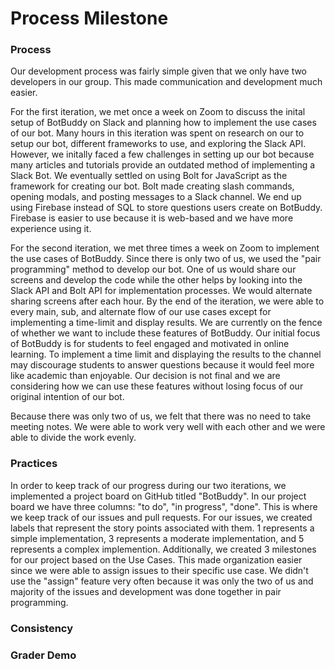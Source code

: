 # Process Milestone
### Process
Our development process was fairly simple given that we only have two developers in our group. This made communication and development much easier. 

For the first iteration, we met once a week on Zoom to discuss the inital setup of BotBuddy on Slack and planning how to implement the use cases of our bot. Many hours in this iteration was spent on research on our to setup our bot, different frameworks to use, and exploring the Slack API. However, we initally faced a few challenges in setting up our bot because many articles and tutorials provide an outdated method of implementing a Slack Bot. We eventually settled on using Bolt for JavaScript as the framework for creating our bot. Bolt made creating slash commands, opening modals, and posting messages to a Slack channel. We end up using Firebase instead of SQL to store questions users create on BotBuddy. Firebase is easier to use because it is web-based and we have more experience using it.

For the second iteration, we met three times a week on Zoom to implement the use cases of BotBuddy. Since there is only two of us, we used the "pair programming" method to develop our bot. One of us would share our screens and develop the code while the other helps by looking into the Slack API and Bolt API for implementation processes. We would alternate sharing screens after each hour. By the end of the iteration, we were able to every main, sub, and alternate flow of our use cases except for implementing a time-limit and display results. We are currently on the fence of whether we want to include these features of BotBuddy. Our initial focus of BotBuddy is for students to feel engaged and motivated in online learning. To implement a time limit and displaying the results to the channel may discourage students to answer questions because it would feel more like academic than enjoyable. Our decision is not final and we are considering how we can use these features without losing focus of our original intention of our bot. 

Because there was only two of us, we felt that there was no need to take meeting notes. We were able to work very well with each other and we were able to divide the work evenly.
### Practices
In order to keep track of our progress during our two iterations, we implemented a project board on GitHub titled "BotBuddy". In our project board we have three columns: "to do", "in progress", "done". This is where we keep track of our issues and pull requests. For our issues, we created labels that represent the story points associated with them. 1 represents a simple implementation, 3 represents a moderate implementation, and 5 represents a complex implemention. Additionally, we created 3 milestones for our project based on the Use Cases. This made organization easier since we were able to assign issues to their specific use case. We didn't use the "assign" feature very often because it was only the two of us and majority of the issues and development was done together in pair programming.
### Consistency
### Grader Demo